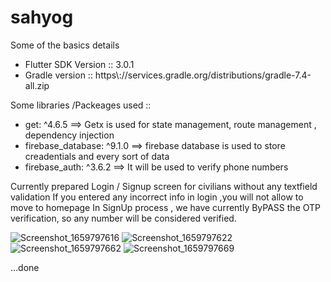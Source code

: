 # sahyog

Some of the basics details

<ul>
  <li>Flutter SDK Version :: 3.0.1 </li>
<li>Gradle version :: https\://services.gradle.org/distributions/gradle-7.4-all.zip</li>
</ul>
Some libraries /Packeages used ::
<ul><li>get: ^4.6.5 ==> Getx is used for state management, route management , dependency injection</li>
<li>firebase_database: ^9.1.0 ==> firebase database is used to store creadentials and every sort of data</li>
<li>firebase_auth: ^3.6.2 ==> It will be used to verify phone numbers</li></ul>

Currently prepared Login / Signup screen for civilians without any textfield validation
If you entered any incorrect info in login ,you will not allow to move to homepage
In SignUp process , we have currently ByPASS the OTP verification, so any number will be considered verified.

![Screenshot_1659797616](https://user-images.githubusercontent.com/110728962/183255250-9c01e0c1-dc0e-48a4-b94b-dd76b82de368.png)
![Screenshot_1659797622](https://user-images.githubusercontent.com/110728962/183255274-e79cef18-014e-4816-8d6b-48dcbcde4530.png)
![Screenshot_1659797662](https://user-images.githubusercontent.com/110728962/183255275-9e958fc0-d0e9-43be-9425-d6518711562b.png)
![Screenshot_1659797669](https://user-images.githubusercontent.com/110728962/183255276-42b2873d-a0d7-4b2b-a7c1-c3d8434af0dd.png)

...done
